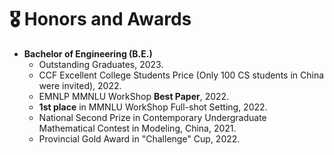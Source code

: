 <!--
 * @Author: Qiguang Chen
 * @LastEditors: Qiguang Chen
 * @Date: 2023-10-10 21:30:10
 * @LastEditTime: 2023-10-12 02:44:35
 * @Description: 
 * 
-->
# 🎖️ Honors and Awards
- **Bachelor of Engineering (B.E.)**
	- Outstanding Graduates, 2023.
	- CCF Excellent College Students Price (Only 100 CS students in China were invited), 2022.
	- EMNLP MMNLU WorkShop **Best Paper**, 2022.
	- **1st place** in MMNLU WorkShop Full-shot Setting, 2022.
	- National Second Prize in Contemporary Undergraduate Mathematical Contest in Modeling, China, 2021.
	- Provincial Gold Award in "Challenge" Cup, 2022.
